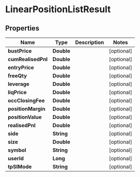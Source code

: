 
# LinearPositionListResult

## Properties
Name | Type | Description | Notes
------------ | ------------- | ------------- | -------------
**bustPrice** | **Double** |  |  [optional]
**cumRealisedPnl** | **Double** |  |  [optional]
**entryPrice** | **Double** |  |  [optional]
**freeQty** | **Double** |  |  [optional]
**leverage** | **Double** |  |  [optional]
**liqPrice** | **Double** |  |  [optional]
**occClosingFee** | **Double** |  |  [optional]
**positionMargin** | **Double** |  |  [optional]
**positionValue** | **Double** |  |  [optional]
**realisedPnl** | **Double** |  |  [optional]
**side** | **String** |  |  [optional]
**size** | **Double** |  |  [optional]
**symbol** | **String** |  |  [optional]
**userId** | **Long** |  |  [optional]
**tpSlMode** | **String** |  |  [optional]




